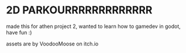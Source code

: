 <h1> 2D PARKOURRRRRRRRRRRRR</h1>
<p>made this for athen project 2, wanted to learn how to gamedev in godot, have fun :)</p>
<p>assets are by VoodooMoose on itch.io</p>
